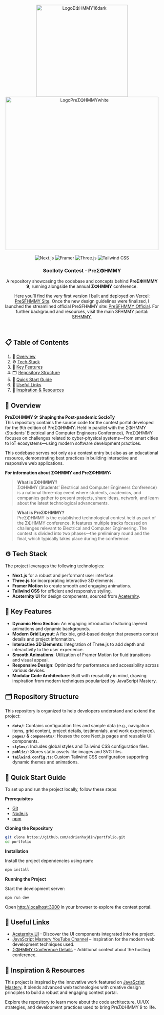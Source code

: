 <div align="center">
  <br />

  <img src="https://github.com/user-attachments/assets/a66b526b-e840-405b-a4c9-8b79047c3c34" alt="LogoΣΦΗΜΜΥ16dark" width="300"/>
  <img src="https://github.com/user-attachments/assets/cfd22e46-f275-49e5-8563-7175261db24c" alt="LogoPreΣΦΗΜΜΥwhite" width="500"/>

  <br />
  <br />
  
  <div>
    <img src="https://img.shields.io/badge/-Next_JS-black?style=for-the-badge&logoColor=white&logo=nextdotjs&color=000000" alt="Next.js" />
    <img src="https://img.shields.io/badge/-Framer-black?style=for-the-badge&logoColor=white&logo=framer&color=0055FF" alt="Framer" />
    <img src="https://img.shields.io/badge/-Three_JS-black?style=for-the-badge&logoColor=white&logo=threedotjs&color=000000" alt="Three.js" />
    <img src="https://img.shields.io/badge/-Tailwind_CSS-black?style=for-the-badge&logoColor=white&logo=tailwindcss&color=06B6D4" alt="Tailwind CSS" />
  </div>

  <h3>SocIIoty Contest - PreΣΦΗΜΜΥ</h3>

  <p>
    A repository showcasing the codebase and concepts behind <strong>PreΣΦΗΜΜΥ 9</strong>, 
    running alongside the annual <strong>ΣΦΗΜΜΥ</strong> conference.
  </p>

<p> Here you’ll find the very first version I built and deployed on Vercel: <a href="https://pre-sfhmmy.vercel.app/">PreSFHMMY Site</a>. Once the new design guidelines were finalized, I launched the streamlined official PreSFHMMY site: <a href="https://presfhmmy.sfhmmy.gr/">PreSFHMMY Official</a>. For further background and resources, visit the main SFHMMY portal: <a href="https://sfhmmy.gr/">SFHMMY</a>. </p>

  <br />
</div>

## 📋 Table of Contents

1. 🤖 [Overview](#overview)
2. ⚙️ [Tech Stack](#tech-stack)
3. 🔋 [Key Features](#features)
4. 🗂️ [Repository Structure](#structure)
5. 🤸 [Quick Start Guide](#quick-start)
6. 🔗 [Useful Links](#links)
7. 🚀 [Inspiration & Resources](#more)

## 🤖 Overview

**PreΣΦΗΜΜΥ 9: Shaping the Post-pandemic SocIoTy**  
This repository contains the source code for the contest portal developed for the 9th edition of PreΣΦΗΜΜΥ. Held in parallel with the ΣΦΗΜΜΥ (Students’ Electrical and Computer Engineers Conference), PreΣΦΗΜΜΥ focuses on challenges related to cyber-physical systems—from smart cities to IoT ecosystems—using modern software development practices.

This codebase serves not only as a contest entry but also as an educational resource, demonstrating best practices in building interactive and responsive web applications.

**For information about ΣΦΗΜΜΥ and PreΣΦΗΜΜΥ:**

> **What is ΣΦΗΜΜΥ?**  
> ΣΦΗΜΜΥ (Students’ Electrical and Computer Engineers Conference) is a national three-day event where students, academics, and companies gather to present projects, share ideas, network, and learn about the latest technological advancements.

> **What is PreΣΦΗΜΜΥ?**  
> PreΣΦΗΜΜΥ is the established technological contest held as part of the ΣΦΗΜΜΥ conference. It features multiple tracks focused on challenges relevant to Electrical and Computer Engineering. The contest is divided into two phases—the preliminary round and the final, which typically takes place during the conference.

## ⚙️ Tech Stack

The project leverages the following technologies:

- **Next.js** for a robust and performant user interface.
- **Three.js** for incorporating interactive 3D elements.
- **Framer Motion** to create smooth and engaging animations.
- **Tailwind CSS** for efficient and responsive styling.
- **Aceternity UI** for design components, sourced from [Aceternity](https://ui.aceternity.com/).

## 🔋 Key Features

- **Dynamic Hero Section**: An engaging introduction featuring layered animations and dynamic backgrounds.
- **Modern Grid Layout**: A flexible, grid-based design that presents contest details and project information.
- **Interactive 3D Elements**: Integration of Three.js to add depth and interactivity to the user experience.
- **Smooth Animations**: Utilization of Framer Motion for fluid transitions and visual appeal.
- **Responsive Design**: Optimized for performance and accessibility across various devices.
- **Modular Code Architecture**: Built with reusability in mind, drawing inspiration from modern techniques popularized by JavaScript Mastery.

## 🗂️ Repository Structure

This repository is organized to help developers understand and extend the project:

- **`data/`**: Contains configuration files and sample data (e.g., navigation items, grid content, project details, testimonials, and work experience).
- **`pages/` & `components/`**: Houses the core Next.js pages and reusable UI components.
- **`styles/`**: Includes global styles and Tailwind CSS configuration files.
- **`public/`**: Stores static assets like images and SVG files.
- **`tailwind.config.ts`**: Custom Tailwind CSS configuration supporting dynamic themes and animations.

## 🤸 Quick Start Guide

To set up and run the project locally, follow these steps:

**Prerequisites**

- [Git](https://git-scm.com/)
- [Node.js](https://nodejs.org/en)
- [npm](https://www.npmjs.com/)

**Cloning the Repository**

```bash
git clone https://github.com/adrianhajdin/portfolio.git
cd portfolio
```

**Installation**

Install the project dependencies using npm:

```bash
npm install
```

**Running the Project**

Start the development server:

```bash
npm run dev
```

Open [http://localhost:3000](http://localhost:3000) in your browser to explore the contest portal.

## 🔗 Useful Links

- [Aceternity UI](https://ui.aceternity.com/) – Discover the UI components integrated into the project.
- [JavaScript Mastery YouTube Channel](https://www.youtube.com/@javascriptmastery/videos) – Inspiration for the modern web development techniques used.
- [ΣΦΗΜΜΥ Conference Details](https://sfhmmy.gr/) – Additional context about the hosting conference.

## 🚀 Inspiration & Resources

This project is inspired by the innovative work featured on [JavaScript Mastery](https://www.youtube.com/@javascriptmastery/videos). It blends advanced web technologies with creative design principles to build a robust and engaging contest portal.

Explore the repository to learn more about the code architecture, UI/UX strategies, and development practices used to bring PreΣΦΗΜΜΥ 9 to life.
